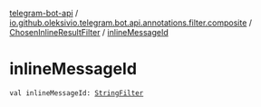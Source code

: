 [telegram-bot-api](../../index.md) / [io.github.oleksivio.telegram.bot.api.annotations.filter.composite](../index.md) / [ChosenInlineResultFilter](index.md) / [inlineMessageId](./inline-message-id.md)

# inlineMessageId

`val inlineMessageId: `[`StringFilter`](../../io.github.oleksivio.telegram.bot.api.annotations.filter.primitive/-string-filter/index.md)